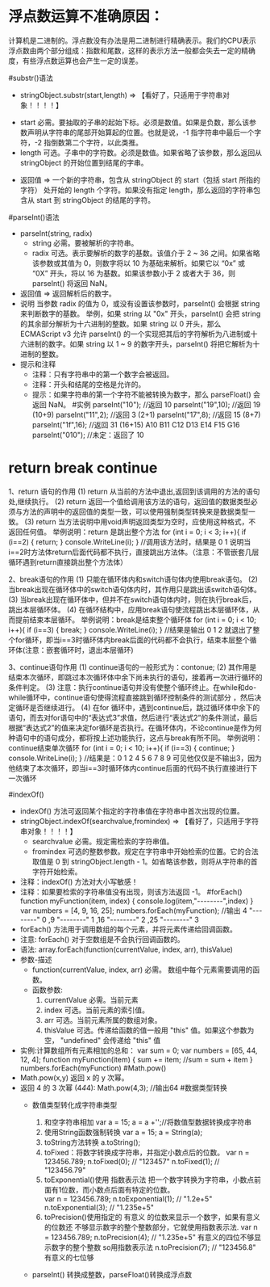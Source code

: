 # 浮点数运算不准确原因：
计算机是二进制的。浮点数没有办法是用二进制进行精确表示。我们的CPU表示浮点数由两个部分组成：指数和尾数，这样的表示方法一般都会失去一定的精确度，有些浮点数运算也会产生一定的误差。

#substr()语法
  * stringObject.substr(start,length) => 【看好了，只适用于字符串对象！！！！】
   - start	必需。要抽取的子串的起始下标。必须是数值。如果是负数，那么该参数声明从字符串的尾部开始算起的位置。也就是说，-1 指字符串中最后一个字符，-2 指倒数第二个字符，以此类推。
   - length	可选。子串中的字符数。必须是数值。如果省略了该参数，那么返回从 stringObject 的开始位置到结尾的字串。
  * 返回值 => 一个新的字符串，包含从 stringObject 的 start（包括 start 所指的字符） 处开始的 length 个字符。如果没有指定 length，那么返回的字符串包含从 start 到 stringObject 的结尾的字符。

#parseInt()语法
  * parseInt(string, radix)
    - string	必需。要被解析的字符串。
    - radix   可选。表示要解析的数字的基数。该值介于 2 ~ 36 之间。如果省略该参数或其值为 0，则数字将以 10 为基础来解析。如果它以 “0x” 或 “0X” 开头，将以 16 为基数。如果该参数小于 2 或者大于 36，则 parseInt() 将返回 NaN。
  * 返回值 => 返回解析后的数字。
  * 说明
    当参数 radix 的值为 0，或没有设置该参数时，parseInt() 会根据 string 来判断数字的基数。
    举例，如果 string 以 "0x" 开头，parseInt() 会把 string 的其余部分解析为十六进制的整数。如果 string 以 0 开头，那么 ECMAScript v3 允许 parseInt() 的一个实现把其后的字符解析为八进制或十六进制的数字。如果 string 以 1 ~ 9 的数字开头，parseInt() 将把它解析为十进制的整数。
  * 提示和注释
    - 注释：只有字符串中的第一个数字会被返回。
    - 注释：开头和结尾的空格是允许的。
    - 提示：如果字符串的第一个字符不能被转换为数字，那么 parseFloat() 会返回 NaN。
#实例
parseInt("10");			//返回 10
parseInt("19",10);		//返回 19 (10+9)
parseInt("11",2);		//返回 3 (2+1)
parseInt("17",8);		//返回 15 (8+7)
parseInt("1f",16);		//返回 31 (16+15) A10 B11 C12 D13 E14 F15 G16
parseInt("010");		//未定：返回了 10

# return break continue
1、return 语句的作用
      (1) return 从当前的方法中退出,返回到该调用的方法的语句处,继续执行。 
      (2) return 返回一个值给调用该方法的语句，返回值的数据类型必须与方法的声明中的返回值的类型一致，可以使用强制类型转换来是数据类型一致。 
      (3) return 当方法说明中用void声明返回类型为空时，应使用这种格式，不返回任何值。
举例说明：return 是跳出整个方法
  for (int i = 0; i < 3; i++){
    if (i==2) { return; }
    console.WriteLine(i);
  }
//调用该方法时，结果是 0 1 说明当i==2时方法体return后面代码都不执行，直接跳出方法体。（注意：不管嵌套几层循环遇到return直接跳出整个方法体）

2、break语句的作用 
      (1) 只能在循环体内和switch语句体内使用break语句。 
      (2) 当break出现在循环体中的switch语句体内时，其作用只是跳出该switch语句体。 
      (3) 当break出现在循环体中，但并不在switch语句体内时，则在执行break后，跳出本层循环体。 
      (4) 在循环结构中，应用break语句使流程跳出本层循环体，从而提前结束本层循环。
举例说明：break是结束整个循环体
  for (int i = 0; i < 10; i++){
    if (i==3) { break; }
    console.WriteLine(i);
  }
//结果是输出 0 1 2 就退出了整个for循环，即当i==3时循环体内break后面的代码都不会执行，结束本层整个循环体(注意：嵌套循环时，退出本层循环)

3、continue语句作用 
      (1) continue语句的一般形式为：contonue; 
      (2) 其作用是结束本次循环，即跳过本次循环体中余下尚未执行的语句，接着再一次进行循环的条件判定。 
      (3) 注意：执行continue语句并没有使整个循环终止。在while和do-while循环中，continue语句使得流程直接跳到循环控制条件的测试部分 ，然后决定循环是否继续进行。 
      (4) 在for 循环中，遇到continue后，跳过循环体中余下的语句，而去对for语句中的“表达式3”求值，然后进行“表达式2”的条件测试，最后根据“表达式2”的值来决定for循环是否执行。在循环体内，不论continue是作为何种语句中的语句成分，都将按上述功能执行，这点与break有所不同。
举例说明：continue结束单次循环
  for (int i = 0; i < 10; i++){
    if (i==3) { continue; }
    console.WriteLine(i);
  }
//结果是：0 1 2 4 5 6 7 8 9 可见他仅仅是不输出3，因为他结束了本次循环，即当i==3时循环体内continue后面的代码不执行直接进行下一次循环

#indexOf()
  * indexOf() 方法可返回某个指定的字符串值在字符串中首次出现的位置。
  * stringObject.indexOf(searchvalue,fromindex)   => 【看好了，只适用于字符串对象！！！！】
    - searchvalue	必需。规定需检索的字符串值。
    - fromindex	可选的整数参数。规定在字符串中开始检索的位置。它的合法取值是 0 到 stringObject.length - 1。如省略该参数，则将从字符串的首字符开始检索。
  * 注释：indexOf() 方法对大小写敏感！
  * 注释：如果要检索的字符串值没有出现，则该方法返回 -1。
#forEach()
    function myFunction(item, index) {
        console.log(item,"--------",index)
    }
    var numbers = [4, 9, 16, 25];
    numbers.forEach(myFunction); //输出 4 "--------" 0 ,9 "--------" 1 ,16 "--------" 2 ,25 "--------" 3
* forEach() 方法用于调用数组的每个元素，并将元素传递给回调函数。
* 注意: forEach() 对于空数组是不会执行回调函数的。
* 语法: array.forEach(function(currentValue, index, arr), thisValue)
* 参数-描述
  - function(currentValue, index, arr)	必需。 数组中每个元素需要调用的函数。
  - 函数参数:
    1. currentValue	必需。当前元素
    2. index	可选。当前元素的索引值。
    3. arr	可选。当前元素所属的数组对象。
    4. thisValue	可选。传递给函数的值一般用 "this" 值。如果这个参数为空， "undefined" 会传递给 "this" 值
* 实例:计算数组所有元素相加的总和：
    var sum = 0;
    var numbers = [65, 44, 12, 4];
    function myFunction(item) {
      sum += item; //sum = sum + item
    }
    numbers.forEach(myFunction)
#Math.pow()
* Math.pow(x,y) 返回 x 的 y 次幂。
* 返回 4 的 3 次幂 (4*4*4): Math.pow(4,3); //输出64
#数据类型转换
  * 数值类型转化成字符串类型
    1. 和空字符串相加 
       var a = 15;
       a = a +'';//将数值型数据转换成字符串
    2. 使用String函数强制转换
       var a = 15;
       a = String(a);
    3. toString方法转换
       a.toString();
    4. toFixed：将数字转换成字符串，并指定小数点后的位数。
       var n = 123456.789; 
       n.toFixed(0); // "123457" 
       n.toFixed(1); // "123456.79"
    5. toExponential()使用 指数表示法 把一个数字转换为字符串，小数点前面有1位数，而小数点后面有特定的位数。  
       var n = 123456.789; 
       n.toExponential(1); // "1.2e+5" 
       n.toExponential(3); // "1.235e+5"
    6. toPrecision()使用指定的 有意义 的位数来显示一个数字，如果有意义的位数还 不够显示数字的整个整数部分，它就使用指数表示法.
       var n = 123456.789; 
       n.toPrecision(4); // "1.235e+5" 有意义的四位不够显示数字的整个整数 so用指数表示法
       n.toPrecision(7); // "123456.8" 有意义的七位够
       
  * parseInt() 转换成整数，parseFloat()转换成浮点数
